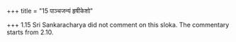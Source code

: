 +++
title = "15 पाञ्चजन्यं हृषीकेशो"

+++
1.15 Sri Sankaracharya did not comment on this sloka. The commentary
starts from 2.10.  
  
